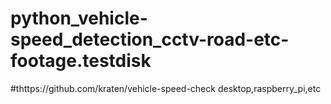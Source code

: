# python_vehicle-speed_detection_cctv-road-etc-footage.testdisk
#thttps://github.com/kraten/vehicle-speed-check
desktop,raspberry_pi,etc
